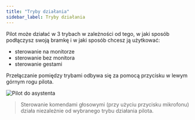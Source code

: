 ```yaml
---
title: "Tryby działania"
sidebar_label: Tryby działania
---
```


Pilot może działać w 3 trybach w zależności od tego, w jaki sposób podłączysz swoją bramkę i w jaki sposób chcesz ją użytkować:

- sterowanie na monitorze
- sterowanie bez monitora
- sterowanie gestami

Przełączanie pomiędzy trybami odbywa się za pomocą przycisku w lewym górnym rogu pilota.

![Pilot do asystenta](/AIS-docs/img/en/remote/remote_change_mode.png)



> Sterowanie komendami głosowymi (przy użyciu przycisku mikrofonu) działa niezależnie od wybranego trybu działania pilota.
